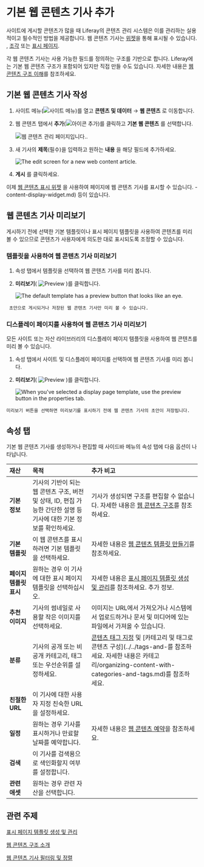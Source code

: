 # 기본 웹 콘텐츠 기사 추가

사이트에 게시할 콘텐츠가 많을 때 Liferay의 콘텐츠 관리 시스템은 이를 관리하는 실용적이고 필수적인 방법을 제공합니다. 웹 콘텐츠 기사는 [위젯](../../../site-building/displaying-content/additional-content-display-options/using-the-web-content-display-widget.md)을 통해 표시될 수 있습니다. , [조각](../../../site-building/creating-pages/page-fragments-and-widgets/using-fragments.md) 또는 [표시 페이지](../../../site-building/displaying-content/using-display-page-templates/creating-and-managing-display-page-templates.md).

각 웹 콘텐츠 기사는 사용 가능한 필드를 정의하는 구조를 기반으로 합니다. Liferay에는 기본 웹 콘텐츠 구조가 포함되어 있지만 직접 만들 수도 있습니다. 자세한 내용은 [웹 콘텐츠 구조 이해](../web-content-structures/understanding-web-content-structures.md)를 참조하세요.

## 기본 웹 콘텐츠 기사 작성

1. 사이트 메뉴(![사이트 메뉴](../../../images/icon-menu.png))를 열고 **콘텐츠 및 데이터** &rarr; **웹 콘텐츠** 로 이동합니다.

1. 웹 콘텐츠 탭에서 **추가**(![아이콘 추가](../../../images/icon-add.png))를 클릭하고 **기본 웹 콘텐츠** 를 선택합니다.

   ![웹 콘텐츠 관리 페이지입니다.](./adding-a-basic-web-content-article/images/01.png).

1. 새 기사의 **제목**(필수)을 입력하고 원하는 **내용** 을 해당 필드에 추가하세요.

   ![The edit screen for a new web content article.](./adding-a-basic-web-content-article/images/02.png)

1. **게시** 를 클릭하세요.

이제 [웹 콘텐츠 표시 위젯](../../../site-building/displaying-content/additional-content-display-options/using-the-web) 을 사용하여 페이지에 웹 콘텐츠 기사를 표시할 수 있습니다. -content-display-widget.md) 등이 있습니다.

## 웹 콘텐츠 기사 미리보기

게시하기 전에 선택한 기본 템플릿이나 표시 페이지 템플릿을 사용하여 콘텐츠를 미리 볼 수 있으므로 콘텐츠가 사용자에게 의도한 대로 표시되도록 조정할 수 있습니다.

### 템플릿을 사용하여 웹 콘텐츠 기사 미리보기

1. 속성 탭에서 템플릿을 선택하여 웹 콘텐츠 기사를 미리 봅니다.

1. **미리보기**( ![Preview](../../../images/icon-preview.png) )를 클릭합니다.

   ![The default template has a preview button that looks like an eye.](./adding-a-basic-web-content-article/images/04.png)

```{note}
 초안으로 게시되거나 저장된 웹 콘텐츠 기사만 미리 볼 수 있습니다.
```

### 디스플레이 페이지를 사용하여 웹 콘텐츠 기사 미리보기

모든 사이트 또는 자산 라이브러리의 디스플레이 페이지 템플릿을 사용하여 웹 콘텐츠를 미리 볼 수 있습니다.

1. 속성 탭에서 사이트 및 디스플레이 페이지를 선택하여 웹 콘텐츠 기사를 미리 봅니다.

1. **미리보기**( ![Preview](../../../images/icon-preview.png) )를 클릭합니다.

   ![When you've selected a display page template, use the preview button in the properties tab.](./adding-a-basic-web-content-article/images/05.png)

```{note}
미리보기 버튼을 선택하면 미리보기를 표시하기 전에 웹 콘텐츠 기사의 초안이 저장됩니다.
```

## 속성 탭

기본 웹 콘텐츠 기사를 생성하거나 편집할 때 사이드바 메뉴의 속성 탭에 다음 옵션이 나타납니다.

| **재산** | **목적** | **추가 비고** |
| :------------- | :--------------------------------------------------------------------- | :---------------------------------------------------------------------------------------------------------------------------------------------------------------------------------------------- |
| **기본 정보** | 기사의 기반이 되는 웹 콘텐츠 구조, 버전 및 상태, ID, 편집 가능한 간단한 설명 등 기사에 대한 기본 정보를 확인하세요. | 기사가 생성되면 구조를 편집할 수 없습니다. 자세한 내용은 [웹 콘텐츠 구조](../web-content-structures/understanding-web-content-structures.md)를 참조하세요.                                                                          |
| **기본 템플릿** | 이 웹 콘텐츠를 표시하려면 기본 템플릿을 선택하세요.                                          | 자세한 내용은 [웹 콘텐츠 템플릿 만들기](../web-content-templates/creating-web-content-templates.md)를 참조하세요.                                                                                                     |
| **페이지 템플릿 표시** | 원하는 경우 이 기사에 대한 표시 페이지 템플릿을 선택하십시오.                                    | 자세한 내용은 [표시 페이지 템플릿 생성 및 관리](../../../site-building/displaying-content/using-display-page-templates/creating-and-managing-display-page-templates.md)를 참조하세요. 추가 정보.                             |
| **추천 이미지** | 기사의 썸네일로 사용할 작은 이미지를 선택하세요.                                            | 이미지는 URL에서 가져오거나 시스템에서 업로드하거나 문서 및 미디어에 있는 파일에서 가져올 수 있습니다.                                                                                                                                     |
| **분류** | 기사의 공개 또는 비공개 카테고리, 태그 또는 우선순위를 설정하세요.                                 | [콘텐츠 태그 지정](../../tags-and-categories/tagged-content-and-managing-tags.md) 및 [카테고리 및 태그로 콘텐츠 구성](../../tags-and-를 참조하세요. 자세한 내용은 카테고리/organizing-content-with-categories-and-tags.md)를 참조하세요. |
| **친절한URL** | 이 기사에 대한 사용자 지정 친숙한 URL을 설정하세요.                                        |                                                                                                                                                                                                 |
| **일정** | 원하는 경우 기사를 표시하거나 만료할 날짜를 예약합니다.                                        | 자세한 내용은 [웹 콘텐츠 예약](./using-expiration-and-review-dates-in-web-content.md)을 참조하세요.                                                                                                               |
| **검색** | 이 기사를 검색용으로 색인화할지 여부를 설정합니다.                                           |                                                                                                                                                                                                 |
| **관련 애셋** | 원하는 경우 관련 자산을 선택합니다.                                                   |                                                                                                                                                                                                 |

## 관련 주제

[표시 페이지 템플릿 생성 및 관리](../../../site-building/displaying-content/using-display-page-templates/creating-and-managing-display-page-templates.md)

[웹 콘텐츠 구조 소개](../web-content-structures/understanding-web-content-structures.md)

[웹 콘텐츠 기사 필터링 및 정렬](./filtering-and-sorting-web-content-articles.md)
